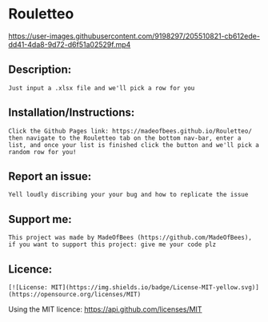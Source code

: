 # Rouletteo

https://user-images.githubusercontent.com/9198297/205510821-cb612ede-dd41-4da8-9d72-d6f51a02529f.mp4
    
## Description: 
    Just input a .xlsx file and we'll pick a row for you 
    
## Installation/Instructions: 
    Click the Github Pages link: https://madeofbees.github.io/Rouletteo/ then navigate to the Rouletteo tab on the bottom nav-bar, enter a list, and once your list is finished click the button and we'll pick a random row for you! 
    
## Report an issue: 
    Yell loudly discribing your your bug and how to replicate the issue

    
## Support me: 
    This project was made by MadeOfBees (https://github.com/MadeOfBees), if you want to support this project: give me your code plz

    
## Licence:
    [![License: MIT](https://img.shields.io/badge/License-MIT-yellow.svg)](https://opensource.org/licenses/MIT)
 Using the MIT licence: https://api.github.com/licenses/MIT 
